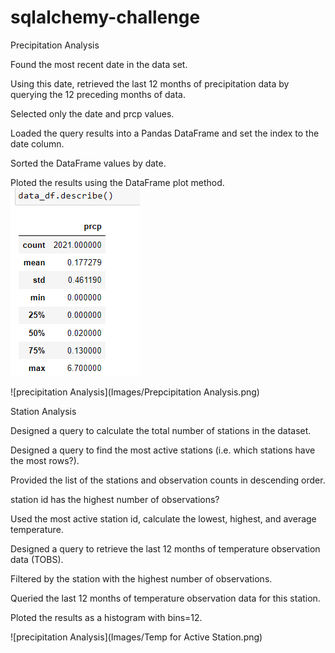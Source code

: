 # sqlalchemy-challenge
Precipitation Analysis


Found the most recent date in the data set.

Using this date, retrieved the last 12 months of precipitation data by querying the 12 preceding months of data. 

Selected only the date and prcp values.

Loaded the query results into a Pandas DataFrame and set the index to the date column.

Sorted the DataFrame values by date.


Ploted the results using the DataFrame plot method.
![precipitation Analysis](Images/describe.png)

![precipitation Analysis](Images/Prepcipitation Analysis.png)

Station Analysis

Designed a query to calculate the total number of stations in the dataset.

Designed a query to find the most active stations (i.e. which stations have the most rows?).

Provided the list of  the stations and observation counts in descending order.

station id has the highest number of observations?

Used the most active station id, calculate the lowest, highest, and average temperature.

Designed a query to retrieve the last 12 months of temperature observation data (TOBS).

Filtered by the station with the highest number of observations.

Queried the last 12 months of temperature observation data for this station.

Ploted the results as a histogram with bins=12.

![precipitation Analysis](Images/Temp for Active Station.png)
